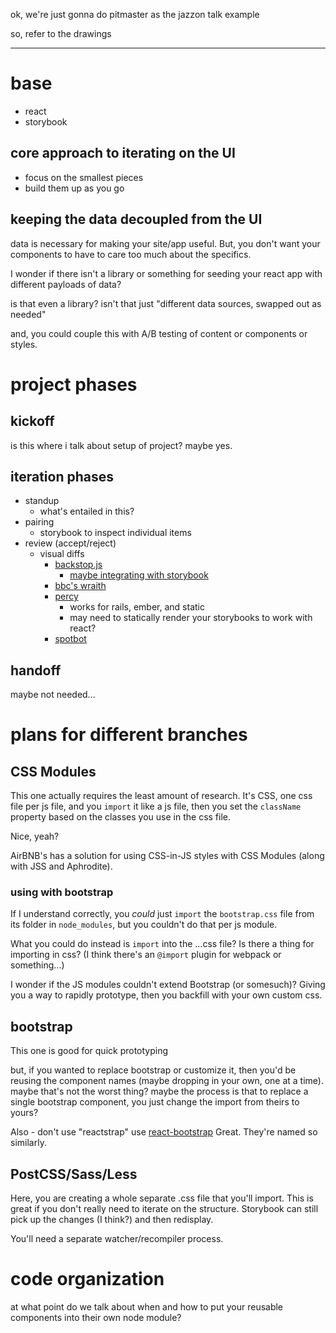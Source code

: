

ok, we're just gonna do pitmaster as the jazzon talk example


so, refer to the drawings



---


# base

- react
- storybook


## core approach to iterating on the UI

- focus on the smallest pieces
- build them up as you go

## keeping the data decoupled from the UI

data is necessary for making your site/app useful.
But, you don't want your components to have to care too much about the specifics.

I wonder if there isn't a library or something for seeding your react app with different
payloads of data?

is that even a library?
isn't that just "different data sources, swapped out as needed"

and, you could couple this with A/B testing of content or components or styles.

# project phases

## kickoff

is this where i talk about setup of project?
maybe yes.

## iteration phases

- standup
  - what's entailed in this?
- pairing
  - storybook to inspect individual items
- review (accept/reject)
  - visual diffs
    - [backstop.js](https://github.com/garris/BackstopJS)
      - [maybe integrating with storybook](https://github.com/storybooks/react-storybook/issues/26)
    - [bbc's wraith](https://pantheon.io/docs/guides/visual-diff-with-wraith/)
    - [percy](https://percy.io/)
      - works for rails, ember, and static
      - may need to statically render your storybooks to work with react?
    - [spotbot](https://spotbot.qa/)


## handoff

maybe not needed...


# plans for different branches


## CSS Modules

This one actually requires the least amount of research.
It's CSS, one css file per js file, and you `import` it like
a js file, then you set the `className` property based on the
classes you use in the css file.

Nice, yeah?

AirBNB's has a solution for using CSS-in-JS styles with CSS Modules
(along with JSS and Aphrodite).

### using with bootstrap

If I understand correctly, you *could* just `import` the `bootstrap.css`
file from its folder in `node_modules`, but you couldn't do that per js module.

What you could do instead is `import` into the ...css file?
Is there a thing for importing in css?
(I think there's an `@import` plugin for webpack or something...)

I wonder if the JS modules couldn't extend Bootstrap (or somesuch)?
Giving you a way to rapidly prototype, then you backfill with your own custom css.


## bootstrap

This one is good for quick prototyping

but, if you wanted to replace bootstrap or customize it,
then you'd be reusing the component names (maybe dropping in your own, one at a time).
maybe that's not the worst thing?
maybe the process is that to replace a single bootstrap component, you just change
the import from theirs to yours?


Also - don't use "reactstrap" use [react-bootstrap](https://react-bootstrap.github.io/)
Great. They're named so similarly.


## PostCSS/Sass/Less

Here, you are creating a whole separate .css file that you'll import.
This is great if you don't really need to iterate on the structure.
Storybook can still pick up the changes (I think?) and then redisplay.

You'll need a separate watcher/recompiler process.

# code organization

at what point do we talk about when and how to put your reusable components into their
own node module?